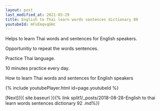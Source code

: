 ```yaml
---
layout: post
last_modified_at: 2021-03-29
title: English to Thai learn words sentences dictionary 89 
youtubeId: mFsEmqvqGHc
---
```

 
 
Helps to learn Thai words and sentences for English speakers.

Opportunitiy to repeat the words sentences. 

Practice Thai language. 
 
10 minutes practice every day. 
 
How to learn Thai words and sentences for English speakers 
 
{% include youtubePlayer.html id=page.youtubeId %}
 
 
[Next]({{ site.baseurl }}{% link  split1/_posts/2018-08-28-English to thai learn words sentences dictionary 92 .md%})
 
